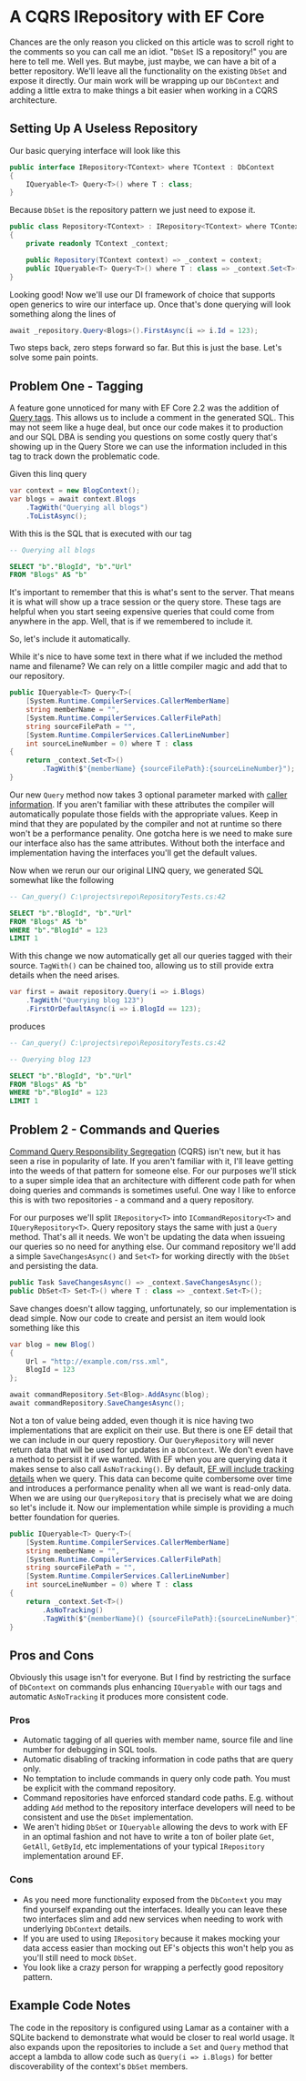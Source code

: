 
# A CQRS IRepository with EF Core

Chances are the only reason you clicked on this article was to scroll right
to the comments so you can call me an idiot. "`DbSet` IS a repository!" you
are here to tell me. Well yes. But maybe, just maybe, we can have a bit of a better
repository. We'll leave all the functionality on the existing `DbSet` and
expose it directly. Our main work will be wrapping up our `DbContext` and adding a little extra to make things a bit easier when working in a CQRS architecture.

## Setting Up A Useless Repository

Our basic querying interface will look like this

```c#
public interface IRepository<TContext> where TContext : DbContext
{
    IQueryable<T> Query<T>() where T : class;
}
```

Because `DbSet` is the repository pattern we just need to expose it.

```c#
public class Repository<TContext> : IRepository<TContext> where TContext : DbContext
{
    private readonly TContext _context;

    public Repository(TContext context) => _context = context;
    public IQueryable<T> Query<T>() where T : class => _context.Set<T>();
}
```

Looking good! Now we'll use our DI framework of choice that supports open generics
to wire our interface up.  Once that's done querying will look something along the lines of

```c#
await _repository.Query<Blogs>().FirstAsync(i => i.Id = 123);
```

Two steps back, zero steps forward so far. But this is just the base. Let's solve some pain points.

## Problem One - Tagging

A feature gone unnoticed for many with EF Core 2.2 was the addition of
[Query tags](https://docs.microsoft.com/en-us/ef/core/querying/tags). This
allows us to include a comment in the generated SQL. This may not seem
like a huge deal, but once our code makes it to production and our SQL DBA
is sending you questions on some costly query that's showing up in the
Query Store we can use the information included in this tag to track down the
problematic code.

Given this linq query

```c#
var context = new BlogContext();
var blogs = await context.Blogs
    .TagWith("Querying all blogs")
    .ToListAsync();
```

With this is the SQL that is executed with our tag

``` sql
-- Querying all blogs

SELECT "b"."BlogId", "b"."Url"
FROM "Blogs" AS "b"
```

It's important to remember that this is what's sent to the server. That means it is what will show up a trace session or the query store. These tags are helpful when you start seeing expensive queries that could come from anywhere in the app. Well, that is if we remembered to include it.

So, let's include it automatically.

While it's nice to have some text in there what if we included the method name and filename? We can rely on a little compiler magic and add that to our repository.

```c#
public IQueryable<T> Query<T>(
    [System.Runtime.CompilerServices.CallerMemberName]
    string memberName = "",
    [System.Runtime.CompilerServices.CallerFilePath]
    string sourceFilePath = "",
    [System.Runtime.CompilerServices.CallerLineNumber]
    int sourceLineNumber = 0) where T : class
{
    return _context.Set<T>()
        .TagWith($"{memberName} {sourceFilePath}:{sourceLineNumber}");
}
```

Our new `Query` method now takes 3 optional parameter marked with [caller information](https://docs.microsoft.com/en-us/dotnet/csharp/language-reference/attributes/caller-information). If you aren't familiar with these attributes the compiler will automatically populate those fields with the appropriate values. Keep in mind that they are populated by the compiler and not at runtime so there won't be a performance penality. One gotcha here is we need to make sure our interface also has the same attributes. Without both the interface and implementation having the interfaces you'll get the default values.

Now when we rerun our our original LINQ query, we generated SQL somewhat like the following

```sql
-- Can_query() C:\projects\repo\RepositoryTests.cs:42

SELECT "b"."BlogId", "b"."Url"
FROM "Blogs" AS "b"
WHERE "b"."BlogId" = 123
LIMIT 1
```

With this change we now automatically get all our queries tagged with their source. `TagWith()` can be chained too, allowing us to still provide extra details when the need arises.

```c#
var first = await repository.Query(i => i.Blogs)
    .TagWith("Querying blog 123")
    .FirstOrDefaultAsync(i => i.BlogId == 123);
```

produces

```sql
-- Can_query() C:\projects\repo\RepositoryTests.cs:42

-- Querying blog 123

SELECT "b"."BlogId", "b"."Url"
FROM "Blogs" AS "b"
WHERE "b"."BlogId" = 123
LIMIT 1
```

## Problem 2 - Commands and Queries

[Command Query Responsibility Segregation](https://martinfowler.com/bliki/CQRS.html) (CQRS) isn't new, but it has seen a rise in popularity of late. If you aren't familiar with it, I'll leave getting into the weeds of that pattern for someone else. For our purposes we'll stick to a super simple idea that an architecture with different code path for when doing queries and commands is sometimes useful. One way I like to enforce this is with two repositories - a command and a query repository.

For our purposes we'll split `IRepository<T>` into `ICommandRepository<T>` and `IQueryRepository<T>`. Query repository stays the same with just a `Query` method. That's all it needs. We won't be updating the data when issueing our queries so no need for anything else. Our command repository we'll add a simple `SaveChangesAsync()` and `Set<T>` for working directly with the `DbSet` and persisting the data.

```c#
public Task SaveChangesAsync() => _context.SaveChangesAsync();
public DbSet<T> Set<T>() where T : class => _context.Set<T>();
```

Save changes doesn't allow tagging, unfortunately, so our implementation is dead simple. Now our code to create and persist an item would look something like this

```c#
var blog = new Blog()
{
    Url = "http://example.com/rss.xml",
    BlogId = 123
};

await commandRepository.Set<Blog>.AddAsync(blog);
await commandRepository.SaveChangesAsync();
```

Not a ton of value being added, even though it is nice having two implementations that are explicit on their use. But there is one EF detail that we can include in our query repostiory. Our `QueryRepository` will never return data that will be used for updates in a `DbContext`. We don't even have a method to persist it if we wanted. With EF when you are querying data it makes sense to also call `AsNoTracking()`. By default, [EF will include tracking details](https://docs.microsoft.com/en-us/ef/core/querying/tracking) when we query. This data can become quite combersome over time and introduces a performance penality when all we want is read-only data. When we are using our `QueryRepository` that is precisely what we are doing so let's include it. Now our implementation while simple is providing a much better foundation for queries.

```c#
public IQueryable<T> Query<T>(
    [System.Runtime.CompilerServices.CallerMemberName]
    string memberName = "",
    [System.Runtime.CompilerServices.CallerFilePath]
    string sourceFilePath = "",
    [System.Runtime.CompilerServices.CallerLineNumber]
    int sourceLineNumber = 0) where T : class
{
    return _context.Set<T>()
        .AsNoTracking()
        .TagWith($"{memberName}() {sourceFilePath}:{sourceLineNumber}");
}
```

## Pros and Cons

Obviously this usage isn't for everyone. But I find by restricting the surface of `DbContext` on commands plus enhancing `IQueryable` with our tags and automatic `AsNoTracking` it produces more consistent code.

### Pros

* Automatic tagging of all queries with member name, source file and line number for debugging in SQL tools.
* Automatic disabling of tracking information in code paths that are query only.
* No temptation to include commands in query only code path. You must be explicit with the command repository.
* Command repositories have enforced standard code paths. E.g. without adding `Add` method to the repository interface developers will need to be consistent and use the `DbSet` implementation.
* We aren't hiding `DbSet` or `IQueryable` allowing the devs to work with EF in an optimal fashion and not have to write a ton of boiler plate `Get`, `GetAll`, `GetById`, etc implementations of your typical `IRepository` implementation around EF.

### Cons

* As you need more functionality exposed from the `DbContext` you may find yourself expanding out the interfaces. Ideally you can leave these two interfaces slim and add new services when needing to work with underlying `DbContext` details.
* If you are used to using `IRepository` because it makes mocking your data access easier than mocking out EF's objects this won't help you as you'll still need to mock `DbSet`.
* You look like a crazy person for wrapping a perfectly good repository pattern.

## Example Code Notes

The code in the repository is configured using Lamar as a container with a SQLite backend to demonstrate what would be closer to real world usage. It also expands upon the repositories to include a `Set` and `Query` method that accept a lambda to allow code such as `Query(i => i.Blogs)` for better discoverability of the context's `DbSet` members.
